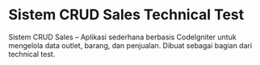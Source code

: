 # Sistem CRUD Sales Technical Test
 Sistem CRUD Sales – Aplikasi sederhana berbasis CodeIgniter untuk mengelola data outlet, barang, dan penjualan. Dibuat sebagai bagian dari technical test.
